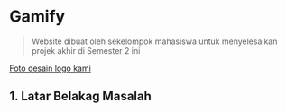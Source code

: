 # Gamify
  > Website dibuat oleh sekelompok mahasiswa untuk menyelesaikan projek akhir di Semester 2 ini

[Foto desain logo kami](/../Gamify-Project/ALP/Logo.png)

## 1. Latar Belakag Masalah
